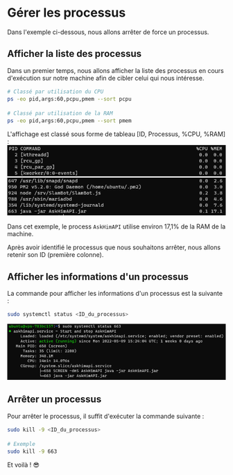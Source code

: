 # Gérer les processus

Dans l'exemple ci-dessous, nous allons arrêter de force un processus.

## Afficher la liste des processus
Dans un premier temps, nous allons afficher la liste des processus en cours d'exécution sur notre machine afin de cibler celui qui nous intéresse.

```sh
# Classé par utilisation du CPU
ps -eo pid,args:60,pcpu,pmem --sort pcpu

# Classé par utilisation de la RAM
ps -eo pid,args:60,pcpu,pmem --sort pmem
```

L'affichage est classé sous forme de tableau [ID, Processus, %CPU, %RAM] :
![PS Header](./assets-manageprocess/ps_header.png)
![PS Footer](./assets-manageprocess/ps_footer.png)

Dans cet exemple, le process `AskHimAPI` utilise environ 17,1% de la RAM de la machine.

Après avoir identifié le processus que nous souhaitons arrêter, nous allons retenir son ID (première colonne).

## Afficher les informations d'un processus
La commande pour afficher les informations d'un processus est la suivante :
```sh
sudo systemctl status <ID_du_processus>
```

![Status process](./assets-manageprocess/status_pid.png)

## Arrêter un processus
Pour arrêter le processus, il suffit d'exécuter la commande suivante :
```sh
sudo kill -9 <ID_du_processus>

# Exemple
sudo kill -9 663
```
Et voilà ! 😎